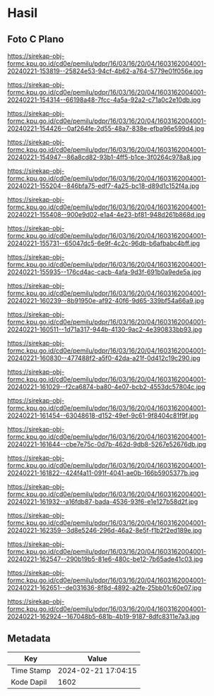 # Hasil

## Foto C Plano

https://sirekap-obj-formc.kpu.go.id/cd0e/pemilu/pdpr/16/03/16/20/04/1603162004001-20240221-153819--25824e53-94cf-4b62-a764-5779e01f056e.jpg

https://sirekap-obj-formc.kpu.go.id/cd0e/pemilu/pdpr/16/03/16/20/04/1603162004001-20240221-154314--66198a48-7fcc-4a5a-92a2-c71a0c2e10db.jpg

https://sirekap-obj-formc.kpu.go.id/cd0e/pemilu/pdpr/16/03/16/20/04/1603162004001-20240221-154426--0af264fe-2d55-48a7-838e-efba96e599d4.jpg

https://sirekap-obj-formc.kpu.go.id/cd0e/pemilu/pdpr/16/03/16/20/04/1603162004001-20240221-154947--86a8cd82-93b1-4ff5-b1ce-3f0264c978a8.jpg

https://sirekap-obj-formc.kpu.go.id/cd0e/pemilu/pdpr/16/03/16/20/04/1603162004001-20240221-155204--846bfa75-edf7-4a25-bc18-d89d1c152f4a.jpg

https://sirekap-obj-formc.kpu.go.id/cd0e/pemilu/pdpr/16/03/16/20/04/1603162004001-20240221-155408--900e9d02-e1a4-4e23-bf81-948d261b868d.jpg

https://sirekap-obj-formc.kpu.go.id/cd0e/pemilu/pdpr/16/03/16/20/04/1603162004001-20240221-155731--65047dc5-6e9f-4c2c-96db-b6afbabc4bff.jpg

https://sirekap-obj-formc.kpu.go.id/cd0e/pemilu/pdpr/16/03/16/20/04/1603162004001-20240221-155935--176cd4ac-cacb-4afa-9d3f-691b0a9ede5a.jpg

https://sirekap-obj-formc.kpu.go.id/cd0e/pemilu/pdpr/16/03/16/20/04/1603162004001-20240221-160239--8b91950e-af92-40f6-9d65-339bf54a66a9.jpg

https://sirekap-obj-formc.kpu.go.id/cd0e/pemilu/pdpr/16/03/16/20/04/1603162004001-20240221-160511--1d71a317-944b-4130-9ac2-4e390833bb93.jpg

https://sirekap-obj-formc.kpu.go.id/cd0e/pemilu/pdpr/16/03/16/20/04/1603162004001-20240221-160830--477488f2-a5f0-42da-a21f-0d412c19c290.jpg

https://sirekap-obj-formc.kpu.go.id/cd0e/pemilu/pdpr/16/03/16/20/04/1603162004001-20240221-161029--f2ca6874-ba80-4e07-bcb2-4553dc57804c.jpg

https://sirekap-obj-formc.kpu.go.id/cd0e/pemilu/pdpr/16/03/16/20/04/1603162004001-20240221-161454--63048618-d152-49ef-9c61-9f8404c81f9f.jpg

https://sirekap-obj-formc.kpu.go.id/cd0e/pemilu/pdpr/16/03/16/20/04/1603162004001-20240221-161644--cbe7e75c-0d7b-462d-9db8-5267e52676db.jpg

https://sirekap-obj-formc.kpu.go.id/cd0e/pemilu/pdpr/16/03/16/20/04/1603162004001-20240221-161822--424f4a11-091f-4041-ae0b-166b5905377b.jpg

https://sirekap-obj-formc.kpu.go.id/cd0e/pemilu/pdpr/16/03/16/20/04/1603162004001-20240221-161932--a16fdb87-bada-4536-93f6-e1e127b58d2f.jpg

https://sirekap-obj-formc.kpu.go.id/cd0e/pemilu/pdpr/16/03/16/20/04/1603162004001-20240221-162359--3d8e5246-296d-46a2-8e5f-f1b2f2ed189e.jpg

https://sirekap-obj-formc.kpu.go.id/cd0e/pemilu/pdpr/16/03/16/20/04/1603162004001-20240221-162547--290b19b5-81e6-480c-be12-7b65ade41c03.jpg

https://sirekap-obj-formc.kpu.go.id/cd0e/pemilu/pdpr/16/03/16/20/04/1603162004001-20240221-162651--de031636-8f8d-4892-a2fe-25bb01c60e07.jpg

https://sirekap-obj-formc.kpu.go.id/cd0e/pemilu/pdpr/16/03/16/20/04/1603162004001-20240221-162924--167048b5-681b-4b19-9187-8dfc8311e7a3.jpg


## Metadata

| Key        | Value               |
| ---------- | ------------------- |
| Time Stamp | 2024-02-21 17:04:15 |
| Kode Dapil | 1602                |



